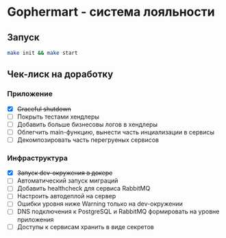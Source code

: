 # Gophermart - система лояльности

## Запуск
```bash
make init && make start
```

## Чек-лиск на доработку

### Приложение
- [x] ~~Graceful shutdown~~
- [ ] Покрыть тестами хендлеры
- [ ] Добавить больше бизнесовы логов в хендлеры
- [ ] Облегчить main-функцию, вынести часть инциализации в сервисы
- [ ] Декомпозировать часть перегруеных сервисов

### Инфраструктура
- [x] ~~Запуск dev-окружения в докере~~
- [ ] Автоматический запуск миграций
- [ ] Добавить healthcheck для сервиса RabbitMQ
- [ ] Настроить автодеплой на сервер
- [ ] Ошибки уровня ниже Warning только на dev-окружении
- [ ] DNS подключения к PostgreSQL и RabbitMQ формировать на уровне приложения
- [ ] Доступы к сервисам хранить в виде секретов
